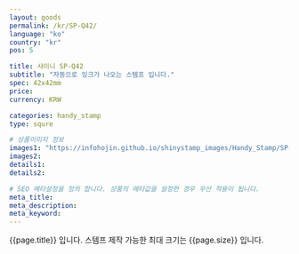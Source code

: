 ```yaml
---
layout: goods
permalink: /kr/SP-Q42/
language: "ko"
country: "kr"
pos: 5

title: 샤이니 SP-Q42
subtitle: "자동으로 잉크가 나오는 스템프 입니다."
spec: 42x42mm
price: 
currency: KRW

categories: handy_stamp
type: squre

# 상품이미지 정보
images1: "https://infohojin.github.io/shinystamp_images/Handy_Stamp/SP-Q42/SP-Q42_1.jpg"
images2:
details1:
details2:    

# SEO 메타설정을 정의 합니다. 상품의 메타값을 설정한 경우 우선 적용이 됩니다.
meta_title: 
meta_description:
meta_keyword:
---
```


{{page.title}} 입니다. 스템프 제작 가능한 최대 크기는 {{page.size}} 입니다.
